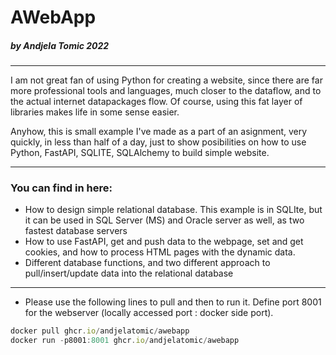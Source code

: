 
# AWebApp
##### by Andjela Tomic 2022
***

I am not great fan of using Python for creating a website, since there are far more professional tools and languages, much closer to the dataflow, and to the actual internet datapackages flow. Of course, using this fat layer of libraries makes life in some sense easier. 

Anyhow, this is small example I've made as a part of an asignment, very quickly, in less than half of a day, just to show posibilities on how to use Python, FastAPI, SQLITE, SQLAlchemy to build simple website.

---


### You can find in here:
 - How to design simple relational database. This example is in SQLIte, but it can be used in SQL Server (MS) and Oracle server as well, as two fastest database servers
 - How to use FastAPI, get and push data to the webpage, set and get cookies, and how to process HTML pages with the dynamic data.
 - Different database functions, and two different approach to pull/insert/update data into the relational database
 
---

- Please use the following lines to pull and then to run it. Define port 8001 for the webserver (locally accessed port : docker side port).

```jsx 
docker pull ghcr.io/andjelatomic/awebapp
docker run -p8001:8001 ghcr.io/andjelatomic/awebapp
```




